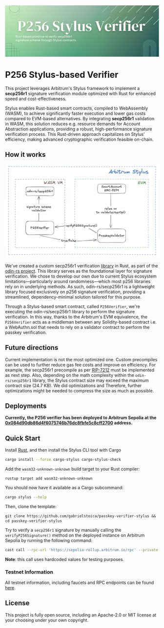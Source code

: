 ![Cover](./assets/cover.png)

# P256 Stylus-based Verifier

This project leverages Arbitrum's Stylus framework to implement a **secp256r1** signature verification module optimized with Rust for enhanced speed and cost-effectiveness.

Stylus enables Rust-based smart contracts, compiled to WebAssembly (WASM), to achieve significantly faster execution and lower gas costs compared to EVM-based alternatives. By integrating **secp256r1** validation in WASM, this solution reduces e.g. resource demands for Account Abstraction applications, providing a robust, high-performance signature verification process. This Rust-driven approach capitalizes on Stylus' efficiency, making advanced cryptographic verification feasible on-chain.

## How it works

![How it works](./assets/how_it_works.png)

We've created a custom secp256r1 verification [library](https://github.com/gabrielstoica/odin-rs/tree/main/secp256r1) in Rust, as part of the [odin-rs project](https://github.com/gabrielstoica/odin-rs/). This library serves as the foundational layer for signature verification. We chose to develop our own due to current Stylus ecosystem limitations—particularly around randomness—which most p256 libraries rely on in underlying methods. As such, odin-rs/secp256r1 is a lightweight library focused exclusively on p256 signature verification, providing a streamlined, dependency-minimal solution tailored for this purpose.

Through a Stylus-based smart contract, called `P256Verifier`, we're executing the odin-rs/secp256r1 library to perform the signature verification. In this way, thanks to the Arbitrum's EVM equivalence, the `P256Verifier` acts as a middleman between any Solidity-based contract i.e. a WebAuthn.sol that needs to rely on a validator contract to perform the passkey verification.

## Future directions

Current implementation is not the most optimized one. Custom precompiles can be used to further reduce gas fee costs and improve on efficiency. For example, the secp256r1 precompile as per [RIP-7212](https://github.com/ethereum/RIPs/blob/master/RIPS/rip-7212.md) must be implemented as next step.
Also, depending on the math complexity within the `odin-rs/secp256r1` library, the Stylus contract size may exceed the maximum contract size (24.7 KB). We did optimizations and Therefore, further optimizations might be needed to compress the size as much as possible.

## Deployments

**Currently, the P256 verifier has been deployed to Arbitrum Sepolia at the [0x084d90db86d4f6075746b76dc8fbfe5c8cff2700](https://sepolia.arbiscan.io/address/0x084d90db86d4f6075746b76dc8fbfe5c8cff2700#code) address.**

## Quick Start

Install [Rust](https://www.rust-lang.org/tools/install), and then install the Stylus CLI tool with Cargo

```bash
cargo install --force cargo-stylus cargo-stylus-check
```

Add the `wasm32-unknown-unknown` build target to your Rust compiler:

```
rustup target add wasm32-unknown-unknown
```

You should now have it available as a Cargo subcommand:

```bash
cargo stylus --help
```

Then, clone the template:

```
git clone https://github.com/gabrielstoica/passkey-verifier-stylus && cd passkey-verifier-stylus
```

Try to verify a `secp256r1` signature by manually calling the `verifyP256Signature()` method on the deployed instance on Arbitrum Sepolia by running the following command:

```bash
cast call --rpc-url 'https://sepolia-rollup.arbitrum.io/rpc' --private-key {YOUR_PRIVATE_KEY}0x084d90db86d4f6075746b76dc8fbfe5c8cff2700 "verifyP256Signature(string,string,string,string,string)(bool)" "815e09a2bd2fc002455e4f7e27ded6fe16b2d5fb64e794b1330baf43240426c2" "44287010881208015365891457934322412831709505919103389800494869821653003543448" "8406816689267822401861499063555392983685355867895747502381532128270957686385" "68449023142751417849721717863618968034536915122161212084967858248511514843855" "3488552624795641752530543084319869349275815004565195928595219571486160100262"
```

**Note**: this call uses hardcoded values for testing purposes.

### Testnet Information

All testnet information, including faucets and RPC endpoints can be found [here](https://docs.arbitrum.io/stylus/reference/testnet-information).

## License

This project is fully open source, including an Apache-2.0 or MIT license at your choosing under your own copyright.

